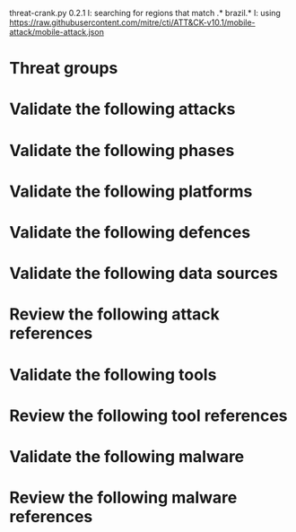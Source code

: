 threat-crank.py 0.2.1
I: searching for regions that match .* brazil.*
I: using https://raw.githubusercontent.com/mitre/cti/ATT&CK-v10.1/mobile-attack/mobile-attack.json
# Threat groups


# Validate the following attacks


# Validate the following phases


# Validate the following platforms


# Validate the following defences


# Validate the following data sources


# Review the following attack references


# Validate the following tools


# Review the following tool references


# Validate the following malware


# Review the following malware references


